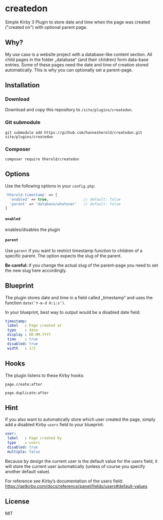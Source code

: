 # createdon

Simple Kirby 3 Plugin to store date and time when the page was created ("created on") with optional parent page.

## Why?

My use case is a website project with a database-like content section. All child pages in the folder „database“ (and their children) form data-base entries. Some of these pages need the date and time of creation stored automatically. This is why you can optionally set a parent-page.

## Installation

### Download

Download and copy this repository to `/site/plugins/createdon`.

### Git submodule

```
git submodule add https://github.com/hannesherold/createdon.git site/plugins/createdon
```

### Composer

```
composer require hherold/createdon
```

## Options

Use the following options in your `config.php`:


```php
'hherold.timestamp' => [
  'enabled' => true,                // default: false
  'parent' => 'database/whatever'   // default: false
]
```

#### `enabled`
enables/disables the plugin
#### `parent`
Use `parent` if you want to restrict timestamp function to children of a specific parent. The option expects the slug of the parent.

**Be careful:** if you change the actual slug of the parent-page you need to set the new slug here accordingly.



## Blueprint

The plugin stores date and time in a field called „timestamp“ and uses the function `date('Y-m-d H:i:s‘)`.

In your blueprint, best way to output would be a disabled date field:


```yaml
timestamp:
 label   : Page created at
 type    : date
 display : DD.MM.YYYY
 time    : true
 disabled: true
 width   : 1/2
```



## Hooks

The plugin listens to these Kirby hooks:

`page.create:after`

`page.duplicate:after`



## Hint

If you also want to automatically store which user created the page, simply add a disabled Kirby `users` field to your blueprint:

```yaml
user:
 label   : Page created by
 type    : users
 disabled: true
 multiple: false
```


Because by design the current user is the default value for the users field, it will store the current user automatically (unless of course you specify another default value).

For reference see Kirby’s documentation of the users field:
https://getkirby.com/docs/reference/panel/fields/users#default-values


## License

MIT